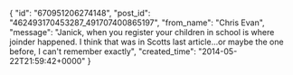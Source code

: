  {
   "id": "670951206274148",
   "post_id": "462493170453287_491707400865197",
   "from_name": "Chris Evan",
   "message": "Janick, when you register your children in school is where joinder happened.  I think that was in Scotts last article...or maybe the one before, I can't remember exactly",
   "created_time": "2014-05-22T21:59:42+0000"
 }
